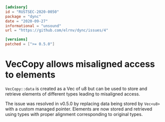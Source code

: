 ```toml
[advisory]
id = "RUSTSEC-2020-0050"
package = "dync"
date = "2020-09-27"
informational = "unsound"
url = "https://github.com/elrnv/dync/issues/4"

[versions]
patched = [">= 0.5.0"]
```

# VecCopy allows misaligned access to elements

`VecCopy::data` is created as a Vec of u8 but can be used to store and retrieve
elements of different types leading to misaligned access.

The issue was resolved in v0.5.0 by replacing data being stored by `Vec<u8>` with a custom managed
pointer.  Elements are now stored and retrieved using types with proper alignment corresponding to
original types.
